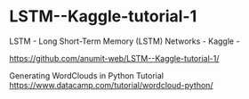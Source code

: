 # LSTM--Kaggle-tutorial-1
LSTM - Long Short-Term Memory (LSTM) Networks - Kaggle - 

https://github.com/anumit-web/LSTM--Kaggle-tutorial-1/

Generating WordClouds in Python Tutorial
https://www.datacamp.com/tutorial/wordcloud-python/


